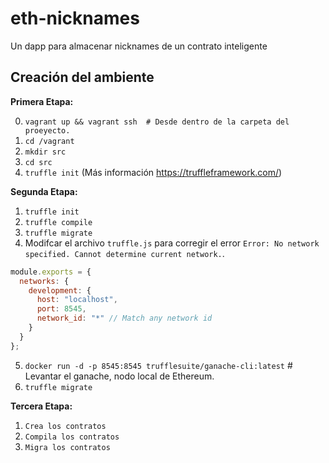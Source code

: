 # eth-nicknames
Un dapp para almacenar nicknames de un contrato inteligente

## Creación del ambiente
**Primera Etapa:**

0. `vagrant up && vagrant ssh  # Desde dentro de la carpeta del proeyecto.`
1. `cd /vagrant`
2. `mkdir src`
3. `cd src`
4. `truffle init`  (Más información https://truffleframework.com/)

**Segunda Etapa:**

1. `truffle init`
2. `truffle compile`
3. `truffle migrate`
4. Modifcar el archivo `truffle.js` para corregir el error `Error: No network specified. Cannot determine current network.`.
```javascript
module.exports = {
  networks: {
    development: {
      host: "localhost",
      port: 8545,
      network_id: "*" // Match any network id
    }
  }
}; 
```
5. `docker run -d -p 8545:8545 trufflesuite/ganache-cli:latest`  # Levantar el ganache, nodo local de Ethereum.
6. `truffle migrate`


**Tercera Etapa:**

1. `Crea los contratos`
2. `Compila los contratos`
3. `Migra los contratos`
